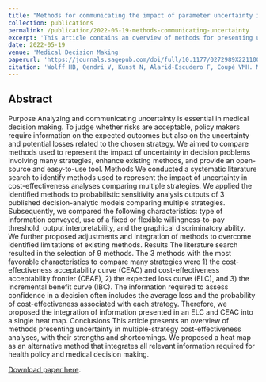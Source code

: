 ```yaml
---
title: "Methods for communicating the impact of parameter uncertainty in a multiple strategies cost-effectiveness comparison."
collection: publications
permalink: /publication/2022-05-19-methods-communicating-uncertainty
excerpt: 'This article contains an overview of methods for presenting uncertainty in multiple-strategy cost-effectiveness analyses. Code in Microsoft Excel and R is provided to easily analyze data using the methods discussed in this article.'
date: 2022-05-19
venue: 'Medical Decision Making'
paperurl: 'https://journals.sagepub.com/doi/full/10.1177/0272989X221100112'
citation: 'Wolff HB, Qendri V, Kunst N, Alarid-Escudero F, Coupé VMH. Methods for communicating the impact of parameter uncertainty in a multiple strategies cost-effectiveness comparison. Medical Decision Making. 2022; 42(7):956-968.'
---
```

## Abstract
Purpose
Analyzing and communicating uncertainty is essential in medical decision making. To judge whether risks are acceptable, policy makers require information on the expected outcomes but also on the uncertainty and potential losses related to the chosen strategy. We aimed to compare methods used to represent the impact of uncertainty in decision problems involving many strategies, enhance existing methods, and provide an open-source and easy-to-use tool.
Methods
We conducted a systematic literature search to identify methods used to represent the impact of uncertainty in cost-effectiveness analyses comparing multiple strategies. We applied the identified methods to probabilistic sensitivity analysis outputs of 3 published decision-analytic models comparing multiple strategies. Subsequently, we compared the following characteristics: type of information conveyed, use of a fixed or flexible willingness-to-pay threshold, output interpretability, and the graphical discriminatory ability. We further proposed adjustments and integration of methods to overcome identified limitations of existing methods.
Results
The literature search resulted in the selection of 9 methods. The 3 methods with the most favorable characteristics to compare many strategies were 1) the cost-effectiveness acceptability curve (CEAC) and cost-effectiveness acceptability frontier (CEAF), 2) the expected loss curve (ELC), and 3) the incremental benefit curve (IBC). The information required to assess confidence in a decision often includes the average loss and the probability of cost-effectiveness associated with each strategy. Therefore, we proposed the integration of information presented in an ELC and CEAC into a single heat map.
Conclusions
This article presents an overview of methods presenting uncertainty in multiple-strategy cost-effectiveness analyses, with their strengths and shortcomings. We proposed a heat map as an alternative method that integrates all relevant information required for health policy and medical decision making.

[Download paper here](https://journals.sagepub.com/doi/full/10.1177/0272989X221100112).